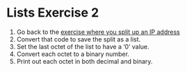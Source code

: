 # Lists Exercise 2

1. Go back to the [exercise where you split up an IP address](../strings/exercise2.md)
2. Convert that code to save the split as a list.
3. Set the last octet of the list to have a ‘0’ value.
4. Convert each octet to a binary number.
5. Print out each octet in both decimal and binary.
